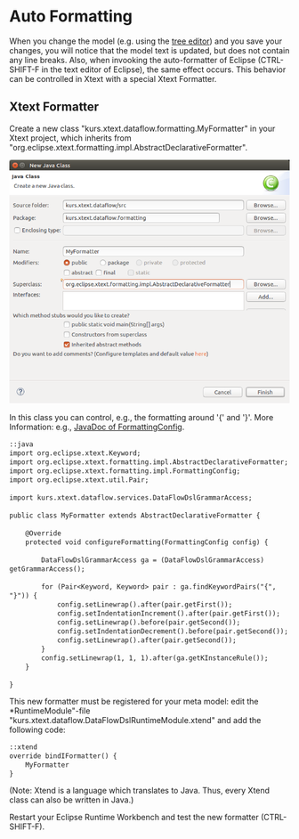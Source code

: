 # Auto Formatting

When you change the model (e.g. using the 
[tree editor](xtext_a_first_grammar.md#Editor))
and you save your changes, you will notice that the
model text is updated, but does not contain any line breaks.
Also, when invooking the auto-formatter of Eclipse 
(CTRL-SHIFT-F in the text editor of Eclipse), the same
effect occurs. This behavior can be controlled in Xtext
with a special Xtext Formatter.

## Xtext Formatter 

Create a new class "kurs.xtext.dataflow.formatting.MyFormatter"
in your Xtext project, which inherits from
"org.eclipse.xtext.formatting.impl.AbstractDeclarativeFormatter".

![new formatter class](images/xtext_formatter.png "new formatter class")

In this class you can control, e.g., the formatting
around '{' and '}'. More Information: e.g., 
[JavaDoc of FormattingConfig](http://download.eclipse.org/modeling/tmf/xtext/javadoc/2.3/org/eclipse/xtext/formatting/impl/FormattingConfig.html).

    ::java
    import org.eclipse.xtext.Keyword;
    import org.eclipse.xtext.formatting.impl.AbstractDeclarativeFormatter;
    import org.eclipse.xtext.formatting.impl.FormattingConfig;
    import org.eclipse.xtext.util.Pair;
    
    import kurs.xtext.dataflow.services.DataFlowDslGrammarAccess;
    
    public class MyFormatter extends AbstractDeclarativeFormatter {
    
        @Override
        protected void configureFormatting(FormattingConfig config) {
    
            DataFlowDslGrammarAccess ga = (DataFlowDslGrammarAccess) getGrammarAccess();
            
            for (Pair<Keyword, Keyword> pair : ga.findKeywordPairs("{", "}")) {
                config.setLinewrap().after(pair.getFirst());
                config.setIndentationIncrement().after(pair.getFirst());
                config.setLinewrap().before(pair.getSecond());
                config.setIndentationDecrement().before(pair.getSecond());
                config.setLinewrap().after(pair.getSecond());
            }		
            config.setLinewrap(1, 1, 1).after(ga.getKInstanceRule());		
        }
    
    }

This new formatter must be registered for your meta model:
edit the *RuntimeModule"-file
"kurs.xtext.dataflow.DataFlowDslRuntimeModule.xtend" 
and add the following code:

    ::xtend
	override bindIFormatter() {
		MyFormatter
	}
	
(Note: Xtend is a language which translates to Java.
Thus, every Xtend class can also be written in Java.)

Restart your Eclipse Runtime Workbench and test the new 
formatter (CTRL-SHIFT-F).


